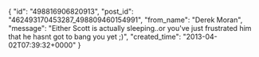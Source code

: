  {
   "id": "498816906820913",
   "post_id": "462493170453287_498809460154991",
   "from_name": "Derek Moran",
   "message": "Either Scott is actually sleeping..or you've just frustrated him that he hasnt got to bang you yet ;)",
   "created_time": "2013-04-02T07:39:32+0000"
 }
